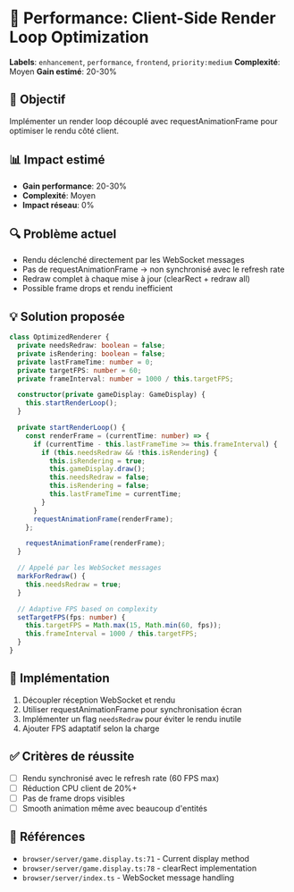 # 🎨 Performance: Client-Side Render Loop Optimization

**Labels**: `enhancement`, `performance`, `frontend`, `priority:medium`
**Complexité**: Moyen
**Gain estimé**: 20-30%

## 🎯 Objectif
Implémenter un render loop découplé avec requestAnimationFrame pour optimiser le rendu côté client.

## 📊 Impact estimé
- **Gain performance**: 20-30%
- **Complexité**: Moyen
- **Impact réseau**: 0%

## 🔍 Problème actuel
- Rendu déclenché directement par les WebSocket messages
- Pas de requestAnimationFrame → non synchronisé avec le refresh rate
- Redraw complet à chaque mise à jour (clearRect + redraw all)
- Possible frame drops et rendu inefficient

## 💡 Solution proposée
```typescript
class OptimizedRenderer {
  private needsRedraw: boolean = false;
  private isRendering: boolean = false;
  private lastFrameTime: number = 0;
  private targetFPS: number = 60;
  private frameInterval: number = 1000 / this.targetFPS;

  constructor(private gameDisplay: GameDisplay) {
    this.startRenderLoop();
  }

  private startRenderLoop() {
    const renderFrame = (currentTime: number) => {
      if (currentTime - this.lastFrameTime >= this.frameInterval) {
        if (this.needsRedraw && !this.isRendering) {
          this.isRendering = true;
          this.gameDisplay.draw();
          this.needsRedraw = false;
          this.isRendering = false;
          this.lastFrameTime = currentTime;
        }
      }
      requestAnimationFrame(renderFrame);
    };

    requestAnimationFrame(renderFrame);
  }

  // Appelé par les WebSocket messages
  markForRedraw() {
    this.needsRedraw = true;
  }

  // Adaptive FPS based on complexity
  setTargetFPS(fps: number) {
    this.targetFPS = Math.max(15, Math.min(60, fps));
    this.frameInterval = 1000 / this.targetFPS;
  }
}
```

## 🔧 Implémentation
1. Découpler réception WebSocket et rendu
2. Utiliser requestAnimationFrame pour synchronisation écran
3. Implémenter un flag `needsRedraw` pour éviter le rendu inutile
4. Ajouter FPS adaptatif selon la charge

## ✅ Critères de réussite
- [ ] Rendu synchronisé avec le refresh rate (60 FPS max)
- [ ] Réduction CPU client de 20%+
- [ ] Pas de frame drops visibles
- [ ] Smooth animation même avec beaucoup d'entités

## 🔗 Références
- `browser/server/game.display.ts:71` - Current display method
- `browser/server/game.display.ts:78` - clearRect implementation
- `browser/server/index.ts` - WebSocket message handling